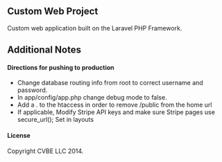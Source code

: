 ## Custom Web Project

Custom web application built on the Laravel PHP Framework.

## Additional Notes

#### Directions for pushing to production
+ Change database routing info from root to correct username and password.
+ In app/config/app.php change debug mode to false.
+ Add a . to the htaccess in order to remove /public from the home url
+ If applicable, Modify Stripe API keys and make sure Stripe pages use secure_url(); Set in layouts

#### License

Copyright CVBE LLC 2014.